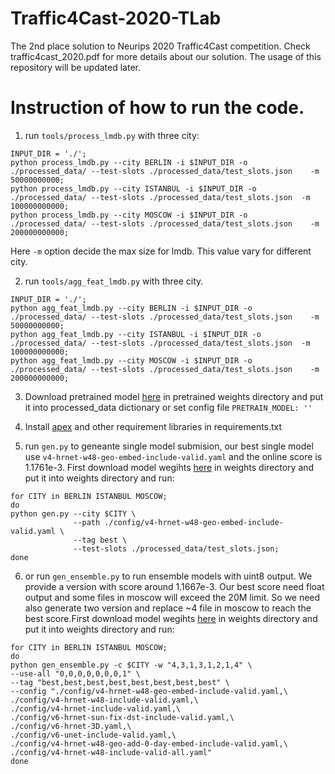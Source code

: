 # Traffic4Cast-2020-TLab
The 2nd place solution to Neurips 2020 Traffic4Cast competition. Check traffic4cast_2020.pdf for more details about our solution. The usage of this repository will be updated later. 

# Instruction of how to run the code.

1. run `tools/process_lmdb.py` with three city:

```
INPUT_DIR = './';
python process_lmdb.py --city BERLIN -i $INPUT_DIR -o ./processed_data/ --test-slots ./processed_data/test_slots.json    -m 50000000000;
python process_lmdb.py --city ISTANBUL -i $INPUT_DIR -o ./processed_data/ --test-slots ./processed_data/test_slots.json  -m 100000000000;
python process_lmdb.py --city MOSCOW -i $INPUT_DIR -o ./processed_data/ --test-slots ./processed_data/test_slots.json    -m 200000000000;
```
Here `-m` option decide the max size for lmdb. This value vary for different city.

2. run `tools/agg_feat_lmdb.py` with three city.
```
INPUT_DIR = './';
python agg_feat_lmdb.py --city BERLIN -i $INPUT_DIR -o ./processed_data/ --test-slots ./processed_data/test_slots.json    -m 50000000000;
python agg_feat_lmdb.py --city ISTANBUL -i $INPUT_DIR -o ./processed_data/ --test-slots ./processed_data/test_slots.json  -m 100000000000;
python agg_feat_lmdb.py --city MOSCOW -i $INPUT_DIR -o ./processed_data/ --test-slots ./processed_data/test_slots.json    -m 200000000000;
```

3. Download pretrained model [here](https://1drv.ms/u/s!AiK3JSLEIEcGxVutqMS0s01T7czA?e=bJpWDP) in pretrained weights directory and 
put it into processed_data dictionary or set config file `PRETRAIN_MODEL: ''`
4. Install [apex](https://github.com/NVIDIA/apex) and other requirement libraries in requirements.txt

5. run `gen.py` to geneante single model submision, our best single model use `v4-hrnet-w48-geo-embed-include-valid.yaml` and the online score is 1.1761e-3.
First download model wegihts [here](https://1drv.ms/u/s!AiK3JSLEIEcGxVutqMS0s01T7czA?e=bJpWDP) in weights directory and put it into weights directory and run:

```
for CITY in BERLIN ISTANBUL MOSCOW;
do
python gen.py --city $CITY \
              --path ./config/v4-hrnet-w48-geo-embed-include-valid.yaml \
              --tag best \
              --test-slots ./processed_data/test_slots.json;
done
```


6. or run `gen_ensemble.py` to run ensemble models with uint8 output. We provide a version with score around 1.1667e-3. Our best score need float output and some files in moscow will exceed the 20M limit. So we need also generate two version and replace ~4 file in moscow to reach the best score.First download model wegihts [here](https://1drv.ms/u/s!AiK3JSLEIEcGxVutqMS0s01T7czA?e=bJpWDP) in weights directory and put it into weights directory and run:
```
for CITY in BERLIN ISTANBUL MOSCOW;
do
python gen_ensemble.py -c $CITY -w "4,3,1,3,1,2,1,4" \
--use-all "0,0,0,0,0,0,0,1" \
--tag "best,best,best,best,best,best,best,best" \
--config "./config/v4-hrnet-w48-geo-embed-include-valid.yaml,\
./config/v4-hrnet-w48-include-valid.yaml,\
./config/v4-hrnet-include-valid.yaml,\
./config/v6-hrnet-sun-fix-dst-include-valid.yaml,\
./config/v6-hrnet-3D.yaml,\
./config/v6-unet-include-valid.yaml,\
./config/v4-hrnet-w48-geo-add-0-day-embed-include-valid.yaml,\
./config/v4-hrnet-w48-include-valid-all.yaml" 
done
```
